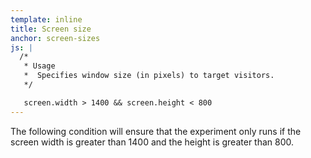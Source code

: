 ```yaml
---
template: inline
title: Screen size
anchor: screen-sizes
js: |
  /*
   * Usage
   *  Specifies window size (in pixels) to target visitors.
   */

   screen.width > 1400 && screen.height < 800
---
```


The following condition will ensure that the experiment only runs if the screen width is greater than 1400 and the height is greater than 800.
